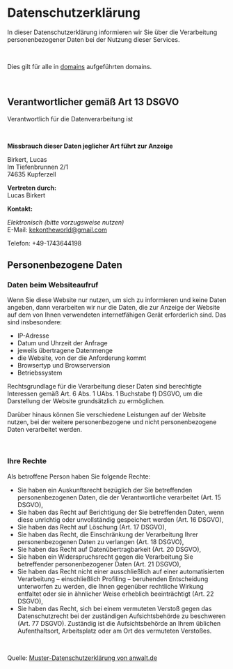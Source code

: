 # Datenschutzerklärung
In dieser Datenschutzerklärung informieren wir Sie über die Verarbeitung personenbezogener Daten bei der Nutzung dieser Services.

<br>

Dies gilt für alle in <a href="domains">domains</a> aufgeführten domains.

<br>

## **Verantwortlicher gemäß Art 13 DSGVO**
Verantwortlich für die Datenverarbeitung ist

<br>

**Missbrauch dieser Daten jeglicher Art führt zur Anzeige**<br>

Birkert, Lucas<br>
Im Tiefenbrunnen 2/1<br>
74635 Kupferzell<br>

**Vertreten durch:**<br>
Lucas Birkert<br>

**Kontakt:**

*Elektronisch (bitte vorzugsweise nutzen)*<br>
E-Mail: <a href='mailto:kekontheworld@gmail.com'>kekontheworld@gmail.com</a>

Telefon: +49-1743644198

## **Personenbezogene Daten**

### **Daten beim Websiteaufruf**
Wenn Sie diese Website nur nutzen, um sich zu informieren und keine Daten angeben, dann verarbeiten wir nur die Daten, die zur Anzeige der Website auf dem von Ihnen verwendeten internetfähigen Gerät erforderlich sind. Das sind insbesondere:

- IP-Adresse
- Datum und Uhrzeit der Anfrage
- jeweils übertragene Datenmenge
- die Website, von der die Anforderung kommt
- Browsertyp und Browserversion
- Betriebssystem

Rechtsgrundlage für die Verarbeitung dieser Daten sind berechtigte Interessen gemäß Art. 6 Abs. 1 UAbs. 1 Buchstabe f) DSGVO, um die Darstellung der Website grundsätzlich zu ermöglichen.

Darüber hinaus können Sie verschiedene Leistungen auf der Website nutzen, bei der weitere personenbezogene und nicht personenbezogene Daten verarbeitet werden.

<br>

### **Ihre Rechte**
Als betroffene Person haben Sie folgende Rechte:
- Sie haben ein Auskunftsrecht bezüglich der Sie betreffenden personenbezogenen Daten, die der Verantwortliche verarbeitet (Art. 15 DSGVO),
- Sie haben das Recht auf Berichtigung der Sie betreffenden Daten, wenn diese unrichtig oder unvollständig gespeichert werden (Art. 16 DSGVO),
- Sie haben das Recht auf Löschung (Art. 17 DSGVO),
- Sie haben das Recht, die Einschränkung der Verarbeitung Ihrer personenbezogenen Daten zu verlangen (Art. 18 DSGVO),
- Sie haben das Recht auf Datenübertragbarkeit (Art. 20 DSGVO),
- Sie haben ein Widerspruchsrecht gegen die Verarbeitung Sie betreffender personenbezogener Daten (Art. 21 DSGVO),
- Sie haben das Recht nicht einer ausschließlich auf einer automatisierten Verarbeitung – einschließlich Profiling – beruhenden Entscheidung unterworfen zu werden, die Ihnen gegenüber rechtliche Wirkung entfaltet oder sie in ähnlicher Weise erheblich beeinträchtigt (Art. 22 DSGVO),
- Sie haben das Recht, sich bei einem vermuteten Verstoß gegen das Datenschutzrecht bei der zuständigen Aufsichtsbehörde zu beschweren (Art. 77 DSGVO). Zuständig ist die Aufsichtsbehörde an Ihrem üblichen Aufenthaltsort, Arbeitsplatz oder am Ort des vermuteten Verstoßes.

<br>

Quelle: <a href="https://www.anwalt.de/vorlage/muster-datenschutzerklaerung.php" rel="nofollow">Muster-Datenschutzerklärung von anwalt.de</a>